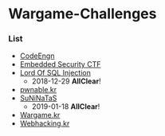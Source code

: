 # Wargame-Challenges
### List
* [CodeEngn](./CodeEngn)
* [Embedded Security CTF](./Embedded%20Security%20CTF)
* [Lord Of SQL Injection](./LOS) 
	- 2018-12-29 **AllClear**!
* [pwnable.kr](./pwnable.kr)
* [SuNiNaTaS](./SuNiNaTaS)
	- 2019-01-18 **AllClear**!  
* [Wargame.kr](./Wargame.kr)
* [Webhacking.kr](./Webhacking.kr)